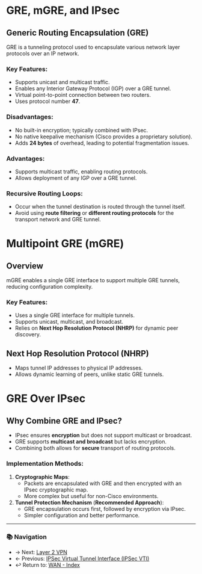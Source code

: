 
# GRE, mGRE, and IPsec

## Generic Routing Encapsulation (GRE)

GRE is a tunneling protocol used to encapsulate various network layer protocols over an IP network.

### **Key Features**:

- Supports unicast and multicast traffic.
- Enables any Interior Gateway Protocol (IGP) over a GRE tunnel.
- Virtual point-to-point connection between two routers.
- Uses protocol number **47**.

### **Disadvantages**:

- No built-in encryption; typically combined with IPsec.
- No native keepalive mechanism (Cisco provides a proprietary solution).
- Adds **24 bytes** of overhead, leading to potential fragmentation issues.

### **Advantages**:

- Supports multicast traffic, enabling routing protocols.
- Allows deployment of any IGP over a GRE tunnel.

### **Recursive Routing Loops**:

- Occur when the tunnel destination is routed through the tunnel itself.
- Avoid using **route filtering** or **different routing protocols** for the transport network and GRE tunnel.


# Multipoint GRE (mGRE)

## Overview

mGRE enables a single GRE interface to support multiple GRE tunnels, reducing configuration complexity.

### **Key Features**:

- Uses a single GRE interface for multiple tunnels.
- Supports unicast, multicast, and broadcast.
- Relies on **Next Hop Resolution Protocol (NHRP)** for dynamic peer discovery.

## Next Hop Resolution Protocol (NHRP)

- Maps tunnel IP addresses to physical IP addresses.
- Allows dynamic learning of peers, unlike static GRE tunnels.


# GRE Over IPsec

## Why Combine GRE and IPsec?

- IPsec ensures **encryption** but does not support multicast or broadcast.
- GRE supports **multicast and broadcast** but lacks encryption.
- Combining both allows for **secure** transport of routing protocols.

### **Implementation Methods**:

1. **Cryptographic Maps**:
   - Packets are encapsulated with GRE and then encrypted with an IPsec cryptographic map.
   - More complex but useful for non-Cisco environments.
2. **Tunnel Protection Mechanism** (**Recommended Approach**):
   - GRE encapsulation occurs first, followed by encryption via IPsec.
   - Simpler configuration and better performance.


---
### 📚 Navigation
- → Next: [Layer 2 VPN](l2-vpn.md) 
- ← Previous: [IPSec Virtual Tunnel Interface (IPSec VTI)](ipsec-vti.md)  
- ↩ Return to: [WAN - Index](../README.md)

